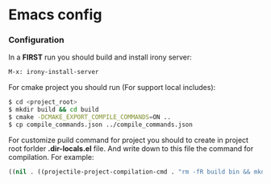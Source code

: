 # Emacs config
### Configuration
In a **FIRST** run you should build and install irony server:
```sh
M-x: irony-install-server
```
For cmake project you should run (For support local includes):

```sh
$ cd <project_root>
$ mkdir build && cd build
$ cmake -DCMAKE_EXPORT_COMPILE_COMMANDS=ON ..
$ cp compile_commands.json ../compile_commands.json
```
For customize puild command for project you should to create in project root forlder **.dir-locals.el** file. And write down to this file the command for compilation. For example:
```lisp
((nil . ((projectile-project-compilation-cmd . "rm -fR build bin && mkdir build && cd build && cmake -DCMAKE_BUILD_TYPE=Debug .. && cd .. && make -C build -j8"))))
```
